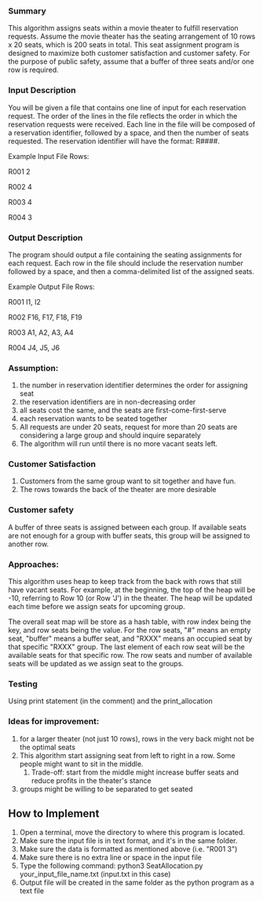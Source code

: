 ### Summary
This algorithm assigns seats within a movie theater to fulfill reservation requests. Assume the movie theater has the seating
arrangement of 10 rows x 20 seats, which is 200 seats in total. This seat assignment program is designed to maximize both customer 
satisfaction and customer safety. For the purpose of public safety, assume that a buffer of three seats and/or one row is required.

### Input Description
You will be given a file that contains one line of input for each
reservation request. The order of the lines in the file reflects the order in
which the reservation requests were received. Each line in the file will be
composed of a reservation identifier, followed by a space, and then the
number of seats requested. The reservation identifier will have the
format: R####.

Example Input File Rows:

R001 2

R002 4

R003 4

R004 3

### Output Description
The program should output a file containing the seating assignments for
each request. Each row in the file should include the reservation number
followed by a space, and then a comma-delimited list of the assigned
seats.

Example Output File Rows:

R001 I1, I2

R002 F16, F17, F18, F19

R003 A1, A2, A3, A4

R004 J4, J5, J6

### Assumption: 
1. the number in reservation identifier determines the order for assigning seat
2. the reservation identifiers are in non-decreasing order
3. all seats cost the same, and the seats are first-come-first-serve
4. each reservation wants to be seated together
5. All requests are under 20 seats, request for more than 20 seats are considering a large group and should inquire separately
6. The algorithm will run until there is no more vacant seats left. 

### Customer Satisfaction
1. Customers from the same group want to sit together and have fun.
2. The rows towards the back of the theater are more desirable

### Customer safety
A buffer of three seats is assigned between each group. If available seats are not enough for a group with buffer seats, 
this group will be assigned to another row.

### Approaches:
This algorithm uses heap to keep track from the back with rows that still have vacant seats. For example, at the beginning, 
the top of the heap will be -10, referring to Row 10 (or Row 'J') in the theater. The heap will be updated each time before
we assign seats for upcoming group. 

The overall seat map will be store as a hash table, with row index being the key, and row seats being the value. For the row
seats, "#" means an empty seat, "buffer" means a buffer seat, and "RXXX" means an occupied seat by that specific "RXXX" group.
The last element of each row seat will be the available seats for that specific row. The row seats and number of available seats
will be updated as we assign seat to the groups. 

### Testing
Using print statement (in the comment) and the print_allocation 

### Ideas for improvement:
1. for a larger theater (not just 10 rows), rows in the very back might not be the optimal seats
2. This algorithm start assigning seat from left to right in a row. Some people might want to sit in the middle. 
   1. Trade-off: start from the middle might increase buffer seats and reduce profits in the theater's stance
3. groups might be willing to be separated to get seated


## How to Implement
1. Open a terminal, move the directory to where this program is located.
2. Make sure the input file is in text format, and it's in the same folder.
3. Make sure the data is formatted as mentioned above (i.e. "R001 3")
4. Make sure there is no extra line or space in the input file
5. Type the following command: python3 SeatAllocation.py your_input_file_name.txt (input.txt in this case)
6. Output file will be created in the same folder as the python program as a text file

